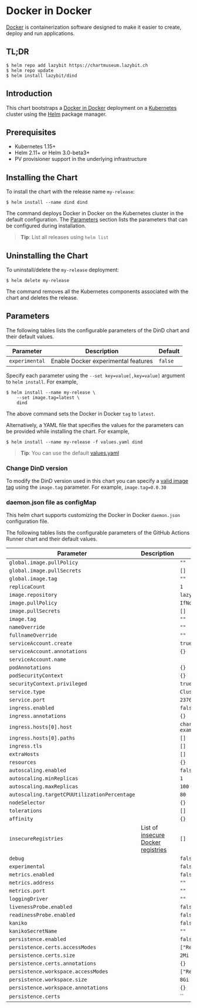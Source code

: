 # Docker in Docker

[Docker](https://www.docker.com) is containerization software designed to make it easier to create, deploy and run applications.

## TL;DR

```console
$ helm repo add lazybit https://chartmuseum.lazybit.ch
$ helm repo update
$ helm install lazybit/dind
```

## Introduction

This chart bootstraps a [Docker in Docker](https://hub.docker.com/_/docker) deployment on a [Kubernetes](http://kubernetes.io) cluster using the [Helm](https://helm.sh) package manager.

## Prerequisites

- Kubernetes 1.15+
- Helm 2.11+ or Helm 3.0-beta3+
- PV provisioner support in the underlying infrastructure

## Installing the Chart
To install the chart with the release name `my-release`:

```console
$ helm install --name dind dind
```

The command deploys Docker in Docker on the Kubernetes cluster in the default configuration. The [Parameters](#parameters) section lists the parameters that can be configured during installation.

> **Tip**: List all releases using `helm list`

## Uninstalling the Chart

To uninstall/delete the `my-release` deployment:

```console
$ helm delete my-release
```

The command removes all the Kubernetes components associated with the chart and deletes the release.

## Parameters

The following tables lists the configurable parameters of the DinD chart and their default values.

| Parameter | Description | Default |
|-----------|-------------|---------|
| `experimental` | Enable Docker experimental features | `false` |

Specify each parameter using the `--set key=value[,key=value]` argument to `helm install`. For example,

```console
$ helm install --name my-release \
    --set image.tag=latest \
    dind
```

The above command sets the Docker in Docker `tag` to `latest`.

Alternatively, a YAML file that specifies the values for the parameters can be provided while installing the chart. For example,

```console
$ helm install --name my-release -f values.yaml dind
```

> **Tip**: You can use the default [values.yaml](values.yaml)

### Change DinD version

To modify the DinD version used in this chart you can specify a [valid image tag]() using the `image.tag` parameter. For example, `image.tag=0.0.30`

### daemon.json file as configMap

This helm chart supports customizing the Docker in Docker `daemon.json` configuration file.

The following tables lists the configurable parameters of the GitHub Actions Runner chart and their default values.

| Parameter | Description | Default |
|-----------|-------------|---------|
| `global.image.pullPolicy` | | `""` |
| `global.image.pullSecrets` | | `[]` |
| `global.image.tag` | | `""` |
| `replicaCount` | | `1` |
| `image.repository` | | `lazybit/dind` |
| `image.pullPolicy` | | `IfNotPresent` |
| `image.pullSecrets` | | `[]` |
| `image.tag` | | `""` |
| `nameOverride` | | `""` |
| `fullnameOverride` | | `""` |
| `serviceAccount.create` | | `true` |
| `serviceAccount.annotations` | | `{}` |
| `serviceAccount.name` | | |
| `podAnnotations` | | `{}` |
| `podSecurityContext` | | `{}` |
| `securityContext.privileged` | | `true` |
| `service.type` | | `ClusterIP` |
| `service.port` | | `2376` |
| `ingress.enabled` | | `false` |
| `ingress.annotations` | | `{}` |
| `ingress.hosts[0].host` | | `chart-example.local` |
| `ingress.hosts[0].paths` | | `[]` |
| `ingress.tls` | | `[]` |
| `extraHosts` | | `[]` |
| `resources` | | `{}` |
| `autoscaling.enabled` | | `false` |
| `autoscaling.minReplicas` | | `1` |
| `autoscaling.maxReplicas` | | `100` |
| `autoscaling.targetCPUUtilizationPercentage` | | `80` |
| `nodeSelector` | | `{}` |
| `tolerations` | | `[]` |
| `affinity` | | `{}` |
| `insecureRegistries`| List of [insecure Docker registries](https://docs.docker.com/engine/reference/commandline/dockerd/) | `[]` |
| `debug` | | `false` |
| `experimental` | | `false` |
| `metrics.enabled` | | `false` |
| `metrics.address` | | `""` |
| `metrics.port` | | `""` |
| `loggingDriver` | | `""` |
| `livenessProbe.enabled` | | `false` |
| `readinessProbe.enabled` | | `false` |
| `kaniko` | | `false` |
| `kanikoSecretName` | | `""` |
| `persistence.enabled` | | `false` |
| `persistence.certs.accessModes` | | `["ReadWriteMany"]` |
| `persistence.certs.size` | | `2Mi` |
| `persistence.certs.annotations` | | `{}` |
| `persistence.workspace.accessModes` | | `["ReadWriteMany"]` |
| `persistence.workspace.size` | | `8Gi` |
| `persistence.workspace.annotations` | | `{}` |
| `persistence.certs` | | `` |
